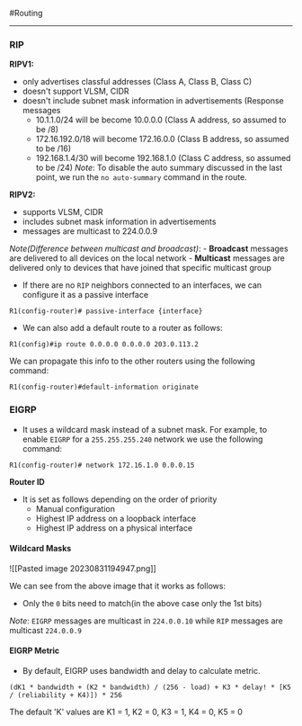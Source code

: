 #Routing 
***
### RIP

**RIPV1:**
- only advertises classful addresses (Class A, Class B, Class C)
- doesn't support VLSM, CIDR
- doesn't include subnet mask information in advertisements (Response messages
	- 10.1.1.0/24 will be become 10.0.0.0 (Class A address, so assumed to be /8)
	- 172.16.192.0/18 will become 172.16.0.0 (Class B address, so assumed to be /16)
	- 192.168.1.4/30 will become 192.168.1.0 (Class C address, so assumed to be /24)
*Note*: To disable the auto summary discussed in the last point, we run the `no auto-summary` command in the route.

**RIPV2:**
- supports VLSM, CIDR
- includes subnet mask information in advertisements
- messages are multicast to 224.0.0.9

*Note(Difference between multicast and broadcast)*: 
	- **Broadcast** messages are delivered to all devices on the local network
	- **Multicast** messages are delivered only to devices that have joined that specific multicast group
- If there are no `RIP` neighbors connected to an interfaces, we can configure it as a passive interface
```
R1(config-router)# passive-interface {interface}
```

- We can also add a default route to a router as follows:
```
R1(config)#ip route 0.0.0.0 0.0.0.0 203.0.113.2
```
We can propagate this info to the other routers using the following command:
```
R1(config-router)#default-information originate
```

### EIGRP
- It uses a wildcard mask instead of a subnet mask. For example, to enable `EIGRP` for a `255.255.255.240` network we use the following command:
```
R1(config-router)# network 172.16.1.0 0.0.0.15
```

**Router ID**
- It is set as follows depending on the order of priority
	- Manual configuration
	- Highest IP address on a loopback interface
	- Highest IP address on a physical interface


#### Wildcard Masks

![[Pasted image 20230831194947.png]]

We can see from the above image that it works as follows:
- Only the `0` bits need to match(in the above case only the 1st bits)

*Note*: `EIGRP` messages are multicast in `224.0.0.10` while `RIP` messages are multicast `224.0.0.9`


#### EIGRP Metric

- By default, EIGRP uses bandwidth and delay to calculate metric.
```
(dK1 * bandwidth + (K2 * bandwidth) / (256 - load) + K3 * delay! * [K5 / (reliability + K4)]) * 256
```
The default 'K' values are K1 = 1, K2 = 0, K3 = 1, K4 = 0, K5 = 0